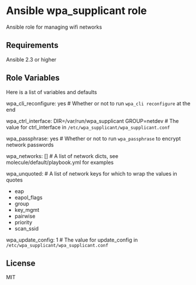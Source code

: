 Ansible wpa_supplicant role
===========================

Ansible role for managing wifi networks

Requirements
------------

Ansible 2.3 or higher

Role Variables
--------------

Here is a list of variables and defaults

wpa_cli_reconfigure: yes  # Whether or not to run `wpa_cli reconfigure` at the end

wpa_ctrl_interface: DIR=/var/run/wpa_supplicant GROUP=netdev  # The value for ctrl_interface in `/etc/wpa_supplicant/wpa_supplicant.conf`

wpa_passphrase: yes  # Whether or not to run `wpa_passphrase` to encrypt network passwords

wpa_networks: []  # A list of network dicts, see molecule/default/playbook.yml for examples

wpa_unquoted:  # A list of network keys for which to wrap the values in quotes
  - eap
  - eapol_flags
  - group
  - key_mgmt
  - pairwise
  - priority
  - scan_ssid

wpa_update_config: 1  # The value for update_config in `/etc/wpa_supplicant/wpa_supplicant.conf`

License
-------

MIT
